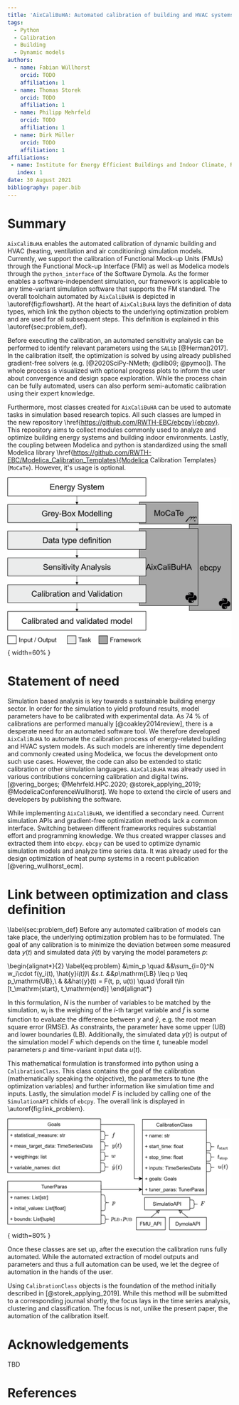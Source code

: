 ```yaml
---
title: 'AixCaliBuHA: Automated calibration of building and HVAC systems'
tags:
  - Python
  - Calibration
  - Building
  - Dynamic models
authors:
  - name: Fabian Wüllhorst
    orcid: TODO
    affiliation: 1
  - name: Thomas Storek
    orcid: TODO
    affiliation: 1
  - name: Philipp Mehrfeld
    orcid: TODO
    affiliation: 1
  - name: Dirk Müller
    orcid: TODO
    affiliation: 1
affiliations:
 - name: Institute for Energy Efficient Buildings and Indoor Climate, RWTH Aachen University
   index: 1
date: 30 August 2021
bibliography: paper.bib
---
```


# Summary

`AixCaliBuHA` enables the automated calibration of dynamic building and HVAC (heating, ventilation and air conditioning) simulation models.
Currently, we support the calibration of Functional Mock-up Units (FMUs) through the Functional Mock-up Interface (FMI) as well as Modelica models through the `python_interface` of the Software Dymola.
As the former enables a software-independent simulation, our framework is applicable to any time-variant simulation software that supports the FM standard.
The overall toolchain automated by `AixCaliBuHA` is depicted in \autoref{fig:flowshart}.
At the heart of `AixCaliBuHA` lays the definition of data types, which link the python objects to the underlying optimization problem and are used for all subsequent steps.
This definition is explained in this \autoref{sec:problem_def}.

Before executing the calibration, an automated sensitivity analysis can be performed to identify relevant parameters using the `SALib` [@Herman2017].
In the calibration itself, the optimization is solved by using already published gradient-free solvers (e.g. [@2020SciPy-NMeth; @dlib09; @pymoo]).
The whole process is visualized with optional progress plots to inform the user about convergence and design space exploration.
While the process chain can be fully automated, users can also perform semi-automatic calibration using their expert knowledge.

Furthermore, most classes created for `AixCaliBuHA` can be used to automate tasks in simulation based research topics. 
All such classes are lumped in the new repository \href{https://github.com/RWTH-EBC/ebcpy}{ebcpy}.
This repository aims to collect modules commonly used to analyze and optimize building energy systems and building indoor environments.
Lastly, the coupling between Modelica and python is standardized using the small Modelica library \href{https://github.com/RWTH-EBC/Modelica_Calibration_Templates}{Modelica Calibration Templates} (`MoCaTe`).
However, it's usage is optional. 

![Steps to perform in order to calibrate a model using `AixCaliBuHA`.\label{fig:flowshart}](docs/img/paper_fig_1.png){ width=60% }


# Statement of need

Simulation based analysis is key towards a sustainable building energy sector.
In order for the simulation to yield profound results, model parameters have to be calibrated with experimental data. 
As 74 % of calibrations are performed manually [@coakley2014review], there is a desperate need for an automated software tool.
We therefore developed `AixCaliBuHA` to automate the calibration process of energy-related building and HVAC system models.
As such models are inherently time dependent and commonly created using Modelica, we focus the development onto such use cases.
However, the code can also be extended to static calibration or other simulation languages.
`AixCaliBuHA` was already used in various contributions concerning calibration and digital twins. [@vering_borges; @Mehrfeld.HPC.2020; @storek_applying_2019; @ModelicaConferenceWullhorst].
We hope to extend the circle of users and developers by publishing the software.

While implementing `AixCaliBuHA`, we identified a secondary need. 
Current simulation APIs and gradient-free optimization methods lack a common interface.
Switching between different frameworks requires substantial effort and programming knowledge.
We thus created wrapper classes and extracted them into `ebcpy`.
`ebcpy` can be used to optimize dynamic simulation models and analyze time series data.
It was already used for the design optimization of heat pump systems in a recent publication [@vering_wullhorst_ecm].

# Link between optimization and class definition
\label{sec:problem_def}
Before any automated calibration of models can take place, the underlying optimization problem has to be formulated.
The goal of any calibration is to minimize the deviation between some measured data $y(t)$ and simulated data $\hat{y}(t)$ by varying the model parameters $p$:

\begin{alignat*}{2}
\label{eq:problem}
&\min_p \quad &&\sum_{i=0}^N w_i\cdot f(y_i(t), \hat{y}_i(t))\\
&s.t. &&p_\mathrm{LB} \leq p \leq p_\mathrm{UB},\\
&     &&hat{y}(t) = F(t, p, u(t)) \quad \forall t\in [t_\mathrm{start}, t_\mathrm{end}]
\end{alignat*}

In this formulation, $N$ is the number of variables to be matched by the simulation, $w_i$ is the weighing of the $i$-th target variable and $f$ is some function to evaluate the difference between $y$ and $\hat{y}$, e.g. the root mean square error (RMSE).
As constraints, the parameter have some upper (UB) and lower boundaries (LB).
Additionally, the simulated data $y(t)$ is output of the simulation model $F$ which depends on the time $t$, tuneable model parameters $p$ and time-variant input data $u(t)$. 

This mathematical formulation is transformed into python using a `CalibrationClass`. 
This class contains the goal of the calibration (mathematically speaking the objective), the parameters to tune (the optimization variables) and further information like simulation time and inputs. 
Lastly, the simulation model $F$ is included by calling one of the `SimulationAPI` childs of `ebcpy`.
The overall link is displayed in \autoref{fig:link_problem}.

![Link between the optimization problem and the `CalibrationClass` object.\label{fig:link_problem}](docs/img/paper_fig_2.png){ width=80% }

Once these classes are set up, after the execution the calibration runs fully automated.
While the automated extraction of model outputs and parameters and thus a full automation can be used, we let the degree of automation in the hands of the user.

Using `CalibrationClass` objects is the foundation of the method initially described in [@storek_applying_2019].
While this method will be submitted to a corresponding journal shortly, the focus lays in the time series analysis, clustering and classification.
The focus is not, unlike the present paper, the automation of the calibration itself.

# Acknowledgements

TBD

# References
